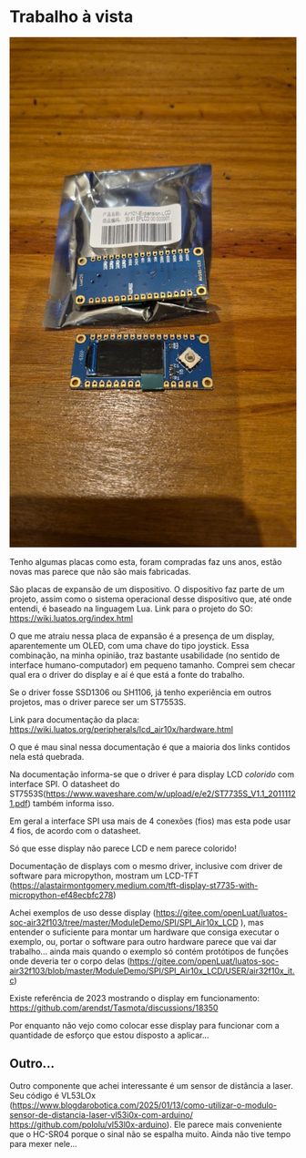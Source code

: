# Trabalho à vista

![Foto da placa](./5131991005799755372.jpg)

Tenho algumas placas como esta, foram compradas faz uns anos, estão novas mas parece que não são mais fabricadas.

São placas de expansão de um dispositivo. O dispositivo faz parte de um projeto, assim como o sistema operacional desse dispositivo que, até onde entendi, é baseado na linguagem Lua. Link para o projeto do SO: https://wiki.luatos.org/index.html

O que me atraiu nessa placa de expansão é a presença de um display, aparentemente um OLED, com uma chave do tipo joystick. Essa combinação, na minha opinião, traz bastante usabilidade (no sentido de interface humano-computador) em pequeno tamanho. Comprei sem checar qual era o driver do display e aí é que está a fonte do trabalho.

Se o driver fosse SSD1306 ou SH1106, já tenho experiência em outros projetos, mas o driver parece ser um ST7553S.

Link para documentação da placa: https://wiki.luatos.org/peripherals/lcd_air10x/hardware.html

O que é mau sinal nessa documentação é que a maioria dos links contidos nela está quebrada.

Na documentação informa-se que o driver é para display LCD *colorido* com interface SPI. O datasheet do ST7553S(https://www.waveshare.com/w/upload/e/e2/ST7735S_V1.1_20111121.pdf) também informa isso. 

Em geral a interface SPI usa mais de 4 conexões (fios) mas esta pode usar 4 fios, de acordo com o datasheet.

Só que esse display não parece LCD e nem parece colorido!

Documentação de displays com o mesmo driver, inclusive com driver de software para micropython, mostram um LCD-TFT (https://alastairmontgomery.medium.com/tft-display-st7735-with-micropython-ef48ecbfc278)

Achei exemplos de uso desse display (https://gitee.com/openLuat/luatos-soc-air32f103/tree/master/ModuleDemo/SPI/SPI_Air10x_LCD ), mas entender o suficiente para montar um hardware que consiga executar o exemplo, ou, portar o software para outro hardware parece que vai dar trabalho... ainda mais quando o exemplo só contém protótipos de funções onde deveria ter o corpo delas (https://gitee.com/openLuat/luatos-soc-air32f103/blob/master/ModuleDemo/SPI/SPI_Air10x_LCD/USER/air32f10x_it.c)

Existe referência de 2023 mostrando o display em funcionamento: https://github.com/arendst/Tasmota/discussions/18350

Por enquanto não vejo como colocar esse display para funcionar com a quantidade de esforço que estou disposto a aplicar...

## Outro...

Outro componente que achei interessante é um sensor de distância a laser. Seu código é VL53LOx (https://www.blogdarobotica.com/2025/01/13/como-utilizar-o-modulo-sensor-de-distancia-laser-vl53i0x-com-arduino/ https://github.com/pololu/vl53l0x-arduino). Ele parece mais conveniente que o HC-SR04 porque o sinal não se espalha muito. Ainda não tive tempo para mexer nele...


